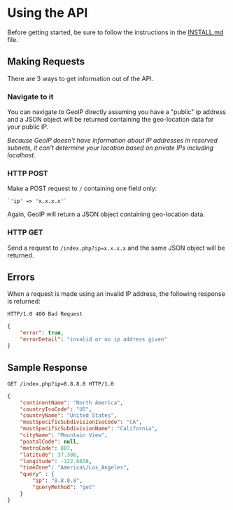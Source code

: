 # Using the API
Before getting started, be sure to follow the instructions in the
[INSTALL.md](INSTALL.md) file.

## Making Requests
There are 3 ways to get information out of the API.

### Navigate to it
You can navigate to GeoIP directly assuming you have a "public" ip address
and a JSON object will be returned containing the geo-location data for 
your public IP.

*Because GeoIP doesn't have information about IP addresses in reserved
subnets, it can't determine your location based on private IPs including
localhost.*

### HTTP POST
Make a POST request to `/` containing one field only:

    `'ip' => 'x.x.x.x'`

Again, GeoIP will return a JSON object containing geo-location data.

### HTTP GET
Send a request to `/index.php?ip=x.x.x.x` and the same JSON object will
be returned.

## Errors
When a request is made using an invalid IP address, the following response
is returned:
```
HTTP/1.0 400 Bad Request
```

```json
{
    "error": true,
    "errorDetail": "invalid or no ip address given" 
}
```

## Sample Response
```
GET /index.php?ip=8.8.8.8 HTTP/1.0
```

```json
{
    "continentName": "North America",
    "countryIsoCode": "US",
    "countryName": "United States",
    "mostSpecificSubdivisionIsoCode": "CA",
    "mostSpecificSubdivisionName": "California",
    "cityName": "Mountain View",
    "postalCode": null,
    "metroCode": 807,
    "latitude": 37.386,
    "longitude": -122.0838,
    "timeZone": "America\/Los_Angeles",
    "query" : {
        "ip": "8.8.8.8",
        "queryMethod": "get"
    }
}
```
